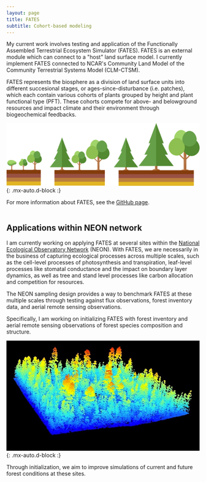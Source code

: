 ```yaml
---
layout: page
title: FATES 
subtitle: Cohort-based modeling
---
```


My current work involves testing and application of the Functionally Assembled Terrestrial
Ecosystem Simulator (FATES). FATES is an external module which can connect to a "host" land surface model. I currently implement FATES connected to NCAR's Community Land Model of the Community Terrestrial Systems Model (CLM-CTSM). 

FATES represents the biosphere as a division of land surface units into different succesional stages, or ages-since-disturbance (i.e. patches), which each contain various cohorts of plants grouped by height and plant functional type (PFT). These cohorts compete for above- and belowground resources and impact climate and their environment through biogeochemical feedbacks.

![FATEScohorts](assets/img/FATES_cohorts.png){: .mx-auto.d-block :}

For more information about FATES, see the [GitHub page](https://github.com/NGEET/fates).
<br>
<br>
## Applications within NEON network

I am currently working on applying FATES at several sites within the [National Ecological Observatory Network](https://www.neonscience.org/) (NEON). With FATES, we are necessarily in the business of capturing ecological processes across multiple scales, such as the cell-level processes of photosynthesis and transpiration, leaf-level processes like stomatal conductance and the impact on boundary layer dynamics, as well as tree and stand level processes like carbon allocation and competition for resources.

The NEON sampling design provides a way to benchmark FATES at these multiple scales through testing against flux observations, forest inventory data, and aerial remote sensing observations.

Specifically, I am working on initializing FATES with forest inventory and aerial remote sensing observations of forest species composition and structure. 

![NEONLidar](assets/img/NEON_lidar.jpg){: .mx-auto.d-block :}

Through initialization, we aim to improve simulations of current and future forest conditions at these sites.



